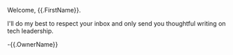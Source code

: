 Welcome, {{.FirstName}}.

I'll do my best to respect your inbox and only send you thoughtful writing on tech leadership.

-{{.OwnerName}}
